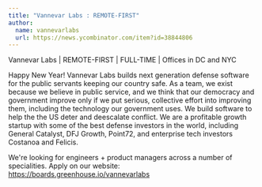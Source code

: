 ```yaml
---
title: "Vannevar Labs : REMOTE-FIRST"
author:
  name: vannevarlabs
  url: https://news.ycombinator.com/item?id=38844806
---
```

Vannevar Labs | REMOTE-FIRST | FULL-TIME | Offices in DC and NYC

Happy New Year! Vannevar Labs builds next generation defense software for the public servants keeping our country safe. As a team, we exist because we believe in public service, and we think that our democracy and government improve only if we put serious, collective effort into improving them, including the technology our government uses. We build software to help the the US deter and deescalate conflict. We are a profitable growth startup with some of the best defense investors in the world, including General Catalyst, DFJ Growth, Point72, and enterprise tech investors Costanoa and Felicis.

We&#x27;re looking for engineers + product managers across a number of specialities. Apply on our website: <a href="https:&#x2F;&#x2F;boards.greenhouse.io&#x2F;vannevarlabs" rel="nofollow">https:&#x2F;&#x2F;boards.greenhouse.io&#x2F;vannevarlabs</a>

